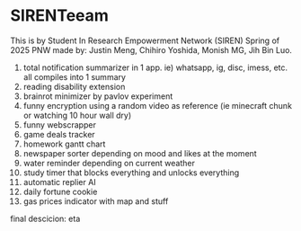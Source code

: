 # SIRENTeeam
This is by Student In Research Empowerment Network (SIREN) Spring of 2025 PNW
made by: Justin Meng, Chihiro Yoshida, Monish MG, Jih Bin Luo.

1. total notification summarizer in 1 app. ie) whatsapp, ig, disc, imess, etc. all compiles into 1 summary
2. reading disability extension
3. brainrot minimizer by pavlov experiment
4. funny encryption using a random video as reference (ie minecraft chunk or watching 10 hour wall dry)
5. funny webscrapper
6. game deals tracker
7. homework gantt chart
8. newspaper sorter depending on mood and likes at the moment
9. water reminder depending on current weather
10. study timer that blocks everything and unlocks everything
11. automatic replier AI
12. daily fortune cookie
13. gas prices indicator with map and stuff


final descicion: eta
